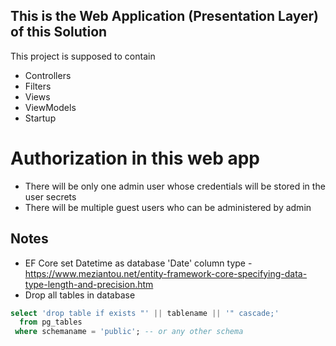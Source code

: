 ﻿## This is the Web Application (Presentation Layer) of this Solution

This project is supposed to contain
* Controllers
* Filters
* Views
* ViewModels
* Startup

# Authorization in this web app
* There will be only one admin user whose credentials will be stored in the user secrets
* There will be multiple guest users who can be administered by admin


## Notes
* EF Core set Datetime as database 'Date' column type - https://www.meziantou.net/entity-framework-core-specifying-data-type-length-and-precision.htm
* Drop all tables in database

```sql
select 'drop table if exists "' || tablename || '" cascade;' 
  from pg_tables
 where schemaname = 'public'; -- or any other schema
```